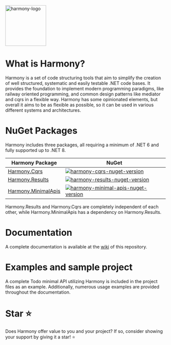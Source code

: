 <img width=128 height=128 src='https://github.com/mStylias/Harmony/assets/57811193/63febb60-ee4f-47a5-9f5e-acc154f700ef' alt='harmony-logo'>

# What is Harmony?
Harmony is a set of code structuring tools that aim to simplify the creation of well structured, systematic and easily testable .NET code bases. It provides the foundation to implement modern programming paradigms, like railway oriented programming, and common design patterns like mediator and cqrs in a flexible way. Harmony has some opinionated elements, but overall it aims to be as flexible as possible, so it can be used in various different systems and architectures.

# NuGet Packages
Harmony includes three packages, all requiring a minimum of .NET 6 and fully supported up to .NET 8.

Harmony Package                                                           | NuGet                                                                                                                                                         |
------------------------------------------------------------------------- | ------------------------------------------------------------------------------------------------------------------------------------------------------------- |
[Harmony.Cqrs](https://www.nuget.org/packages/Harmony.Cqrs)               | [<img src='https://img.shields.io/nuget/v/Harmony.Cqrs' alt='harmony-cqrs-nuget-version'>](https://www.nuget.org/packages/Harmony.Cqrs)                       |
[Harmony.Results](https://www.nuget.org/packages/Harmony.Results)         | [<img src='https://img.shields.io/nuget/v/Harmony.Results' alt='harmony-results-nuget-version'>](https://www.nuget.org/packages/Harmony.Results)              |
[Harmony.MinimalApis](https://www.nuget.org/packages/Harmony.MinimalApis) | [<img src='https://img.shields.io/nuget/v/Harmony.MinimalApis' alt='harmony-minimal-apis-nuget-version'>](https://www.nuget.org/packages/Harmony.MinimalApis) |

Harmony.Results and Harmony.Cqrs are completely independent of each other, while Harmony.MinimalApis has a dependency on Harmony.Results.

# Documentation
A complete documentation is available at the [wiki](https://github.com/mStylias/Harmony/wiki/1.-Introduction) of this repository.

# Examples and sample project
A complete Todo minimal API utilizing Harmony is included in the project files as an example. Additionally, numerous usage examples are provided throughout the documentation.

# Star ⭐
Does Harmony offer value to you and your project? If so, consider showing your support by giving it a star! ⭐
